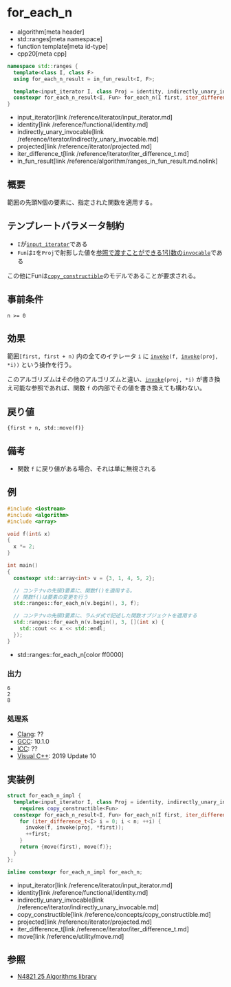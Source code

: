 # for_each_n
* algorithm[meta header]
* std::ranges[meta namespace]
* function template[meta id-type]
* cpp20[meta cpp]

```cpp
namespace std::ranges {
  template<class I, class F>
  using for_each_n_result = in_fun_result<I, F>;

  template<input_iterator I, class Proj = identity, indirectly_unary_invocable<projected<I, Proj>> Fun>
  constexpr for_each_n_result<I, Fun> for_each_n(I first, iter_difference_t<I> n, Fun f, Proj proj = {});
}
```
* input_iterator[link /reference/iterator/input_iterator.md]
* identity[link /reference/functional/identity.md]
* indirectly_unary_invocable[link /reference/iterator/indirectly_unary_invocable.md]
* projected[link /reference/iterator/projected.md]
* iter_difference_t[link /reference/iterator/iter_difference_t.md]
* in_fun_result[link /reference/algorithm/ranges_in_fun_result.md.nolink]

## 概要
範囲の先頭N個の要素に、指定された関数を適用する。

## テンプレートパラメータ制約
- `I`が[`input_iterator`](/reference/iterator/input_iterator.md)である
- `Fun`は`I`を`Proj`で射影した値を[参照で渡すことができる1引数の`invocable`](/reference/iterator/indirectly_unary_invocable.md)である

この他にFunは[`copy_­constructible`](/reference/concepts/copy_­constructible.md)のモデルであることが要求される。


## 事前条件
`n >= 0`

## 効果
範囲`[first, first + n)` 内の全てのイテレータ `i` に [`invoke`](/reference/functional/invoke.md)`(f, `[`invoke`](/reference/functional/invoke.md)`(proj, *i))` という操作を行う。

このアルゴリズムはその他のアルゴリズムと違い、[`invoke`](/reference/functional/invoke.md)`(proj, *i)` が書き換え可能な参照であれば、関数 `f` の内部でその値を書き換えても構わない。

## 戻り値
`{first + n, std​::​move(f)}`

## 備考
- 関数 `f` に戻り値がある場合、それは単に無視される

## 例
```cpp example
#include <iostream>
#include <algorithm>
#include <array>

void f(int& x)
{
  x *= 2;
}

int main()
{
  constexpr std::array<int> v = {3, 1, 4, 5, 2};

  // コンテナvの先頭3要素に、関数f()を適用する。
  // 関数f()は要素の変更を行う
  std::ranges::for_each_n(v.begin(), 3, f);

  // コンテナvの先頭3要素に、ラムダ式で記述した関数オブジェクトを適用する
  std::ranges::for_each_n(v.begin(), 3, [](int x) {
    std::cout << x << std::endl;
  });
}
```
* std::ranges::for_each_n[color ff0000]

### 出力
```
6
2
8
```


### 処理系
- [Clang](/implementation.md#clang): ??
- [GCC](/implementation.md#gcc): 10.1.0
- [ICC](/implementation.md#icc): ??
- [Visual C++](/implementation.md#visual_cpp): 2019 Update 10


## 実装例
```cpp
struct for_each_n_impl {
  template<input_iterator I, class Proj = identity, indirectly_unary_invocable<projected<I, Proj>> Fun>
    requires copy_­constructible<Fun>
  constexpr for_each_n_result<I, Fun> for_each_n(I first, iter_difference_t<I> n, Fun f, Proj proj = {}) {
    for (iter_difference_t<I> i = 0; i < n; ++i) {
      invoke(f, invoke(proj, *first));
      ++first;
    }
    return {move(first), move(f)};
  }
};

inline constexpr for_each_n_impl for_each_n;
```
* input_iterator[link /reference/iterator/input_iterator.md]
* identity[link /reference/functional/identity.md]
* indirectly_unary_invocable[link /reference/iterator/indirectly_unary_invocable.md]
* copy_­constructible[link /reference/concepts/copy_­constructible.md]
* projected[link /reference/iterator/projected.md]
* iter_difference_t[link /reference/iterator/iter_difference_t.md]
* move[link /reference/utility/move.md]


## 参照
- [N4821 25 Algorithms library](https://timsong-cpp.github.io/cppwp/n4861/algorithms)
